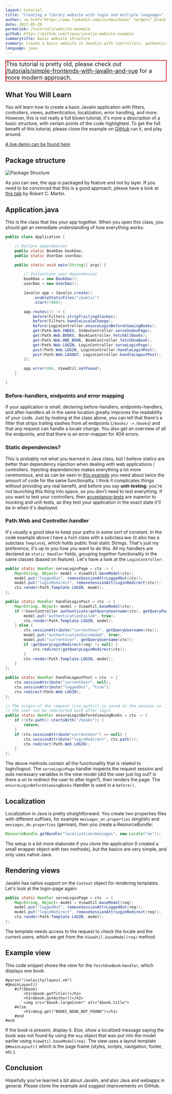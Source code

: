 ```yaml
---
layout: tutorial
title: "Creating a library website with login and multiple languages"
author: <a href="https://www.linkedin.com/in/davidaase" target="_blank">David Åse</a>
date: 2017-05-26
permalink: /tutorials/website-example
github: https://github.com/tipsy/javalin-website-example
summarytitle: Basic website structure
summary: Create a basic website in Javalin with controllers, authentication, localization, etc.
language: java
---
```


<div class="notification" style="border:2px solid #dd2222;font-size:18px;">
This tutorial is pretty old, please check out
<a href="/tutorials/simple-frontends-with-javalin-and-vue">/tutorials/simple-frontends-with-javalin-and-vue</a>
for a more modern approach.
</div>

## What You Will Learn

You will learn how to create a basic Javalin application with filters,
controllers, views, authentication, localization, error handling, and more.
However, this is not really a full blown tutorial, it's more a description of a
basic structure, with certain points of the code highlighted. To get the full
benefit of this tutorial, please clone the example on
[GitHub](https://github.com/tipsy/javalin-website-example) run it, and play around.

[A live demo can be found here](http://javalin-website-example.herokuapp.com/index)

## Package structure
<img src="/img/posts/websiteExample/packageOverview.png" alt="Package Structure">

As you can see, the app is packaged by feature and not by layer.
If you need to be convinced that this is a good approach,
please have a look at [this talk](https://www.youtube.com/watch?v=Nsjsiz2A9mg&feature=youtu.be&t=416)
by Robert C. Martin.

## Application.java

This is the class that ties your app together.
When you open this class, you should get an immediate
understanding of how everything works:

~~~java
public class Application {

    // Declare dependencies
    public static BookDao bookDao;
    public static UserDao userDao;

    public static void main(String[] args) {

        // Instantiate your dependencies
        bookDao = new BookDao();
        userDao = new UserDao();

        Javalin app = Javalin.create()
            .enableStaticFiles("/public")
            .start(7000);

        app.routes(() -> {
            before(Filters.stripTrailingSlashes);
            before(Filters.handleLocaleChange);
            before(LoginController.ensureLoginBeforeViewingBooks);
            get(Path.Web.INDEX, IndexController.serveIndexPage);
            get(Path.Web.BOOKS, BookController.fetchAllBooks);
            get(Path.Web.ONE_BOOK, BookController.fetchOneBook);
            get(Path.Web.LOGIN, LoginController.serveLoginPage);
            post(Path.Web.LOGIN, LoginController.handleLoginPost);
            post(Path.Web.LOGOUT, LoginController.handleLogoutPost);
        });

        app.error(404, ViewUtil.notFound);
    }

}
~~~

### Before-handlers, endpoints and error mapping
If your application is small, declaring before-handlers, endpoints-handlers, and after-handlers all
in the same location greatly improves the readability of your code.
Just by looking at the class above, you can tell that there's a filter that
strips trailing slashes from all endpoints (`/books/` `->` `/books`) and that any request
can handle a locale change. You also get an overview of all the endpoints, and that
there is an error-mapper for 404 errors.

### Static dependencies?
This is probably not what you learned in Java class, but I believe statics
are better than dependency injection when dealing with web applications / controllers.
Injecting dependencies makes everything a lot more ceremonious, and as can be seen in
[this example](https://glot.io/snippets/efivlwbva5) you need about twice the amount of
code for the same functionality. I think it complicates things without providing
any real benefit, and before you say **unit-testing**: you're not launching this thing
into space, so you don't need to test everything. If you want to test your controllers,
then [acceptance-tests](https://github.com/FluentLenium/FluentLenium)
are superior to mocking and unit-tests, as they test your application in the
exact state it'll be in when it's deployed.

### Path.Web and Controller.handler
It's usually a good idea to keep your paths in some sort of constant.
In the code example above I have a `Path` class with a subclass `Web`
(it also has a subclass `Template`), which holds public final static Strings.
That's just my preference, it's up to you how you want to do this.
All my handlers are declared as `static Handler` fields, grouping together
functionality in the same classes (based on feature). Let's have a look at the `LoginController`:

~~~java
public static Handler serveLoginPage = ctx -> {
    Map<String, Object> model = ViewUtil.baseModel(ctx);
    model.put("loggedOut", removeSessionAttrLoggedOut(ctx));
    model.put("loginRedirect", removeSessionAttrLoginRedirect(ctx));
    ctx.render(Path.Template.LOGIN, model);
};

public static Handler handleLoginPost = ctx -> {
    Map<String, Object> model = ViewUtil.baseModel(ctx);
    if (!UserController.authenticate(getQueryUsername(ctx), getQueryPassword(ctx))) {
        model.put("authenticationFailed", true);
        ctx.render(Path.Template.LOGIN, model);
    } else {
        ctx.sessionAttribute("currentUser", getQueryUsername(ctx));
        model.put("authenticationSucceeded", true);
        model.put("currentUser", getQueryUsername(ctx));
        if (getQueryLoginRedirect(req) != null) {
            ctx.redirect(getQueryLoginRedirect(ctx));
        }
        ctx.render(Path.Template.LOGIN, model);
    }
};

public static Handler handleLogoutPost = ctx -> {
    ctx.sessionAttribute("currentUser", null);
    ctx.sessionAttribute("loggedOut", "true");
    ctx.redirect(Path.Web.LOGIN);
};

// The origin of the request (ctx.path()) is saved in the session so
// the user can be redirected back after login
public static Handler ensureLoginBeforeViewingBooks = ctx -> {
    if (!ctx.path().startsWith("/books")) {
        return;
    }
    if (ctx.sessionAttribute"currentUser") == null) {
        ctx.sessionAttribute("loginRedirect", ctx.path());
        ctx.redirect(Path.Web.LOGIN);
    }
};
~~~

The above methods contain all the functionality that is related to login/logout.
The `serveLoginPage` handler inspects the request session and puts necessary variables
in the view model (did the user just log out? is there a uri to redirect the user to after login?),
then renders the page. The `ensureLoginBeforeViewingBooks` Handler is used in a `before()`.

## Localization
Localization in Java is pretty straightforward.
You create two properties files with different suffixes,
for example `messages_en.properties` (english) and
`messages_de.properties` (german), then you create a ResourceBundle:

~~~java
ResourceBundle.getBundle("localization/messages", new Locale("en"));
~~~

The setup is a bit more elaborate if you clone the application
(I created a small wrapper object with two methods),
but the basics are very simple, and only uses native Java.

## Rendering views
Javalin has native support on the `Context` object for rendering templates.
Let's look at the login-page again:

~~~java
public static Handler serveLoginPage = ctx -> {
    Map<String, Object> model = ViewUtil.baseModel(req);
    model.put("loggedOut", removeSessionAttrLoggedOut(req));
    model.put("loginRedirect", removeSessionAttrLoginRedirect(req));
    ctx.render(Path.Template.LOGIN, model);
};
~~~
The template needs access to the request to check the locale and the current users,
which we get from the `ViewUtil.baseModel(req)` method.

## Example view
This code snippet shows the view for the `fetchOneBook` `Handler`, which displays one book:

~~~markup
#parse("/velocity/layout.vm")
#@mainLayout()
    #if($book)
        <h1>$book.getTitle()</h1>
        <h2>$book.getAuthor()</h2>
        <img src="$book.largeCover" alt="$book.title">
    #else
        <h1>$msg.get("BOOKS_BOOK_NOT_FOUND")</h1>
    #end
#end
~~~

If the book is present, display it. Else, show a localized message saying the
book was not found by using the `msg` object that was put into the model earlier using `ViewUtil.baseModel(req)`.
The view uses a layout template `@#mainLayout()` which is the page frame (styles, scripts, navigation, footer, etc.).

## Conclusion
Hopefully you've learned a bit about Javalin, and also Java and webapps in general.
Please clone the example and suggest improvements on GitHub.
